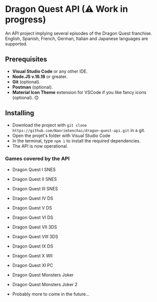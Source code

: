 # Dragon Quest API (⚠ Work in progress)

An API project implying several episodes of the Dragon Quest franchise.
English, Spanish, French, German, Italian and Japanese languages are supported.

## Prerequisites

- <b>Visual Studio Code</b> or any other IDE.
- <b>Node.JS v.16.18</b> or greater.
- <b>Git</b> (optional).
- <b>Postman</b> (optional).
- <b>Material Icon Theme</b> extension for VSCode if you like fancy icons (optional). 😊

## Installing

- Download the project with `git clone https://github.com/NaorimSenchai/dragon-quest-api.git` in a git.
- Open the projet's folder with Visual Studio Code
- In the terminal, type `npm i` to install the required dependencies.
- The API is now operational.

### Games covered by the API

- Dragon Quest I SNES
- Dragon Quest II SNES
- Dragon Quest III SNES
- Dragon Quest IV DS
- Dragon Quest V DS
- Dragon Quest VI DS
- Dragon Quest VII 3DS
- Dragon Quest VIII 3DS
- Dragon Quest IX DS
- Dragon Quest X WII
- Dragon Quest XI PC

- Dragon Quest Monsters Joker
- Dragon Quest Monsters Joker 2
- Probably more to come in the future...
